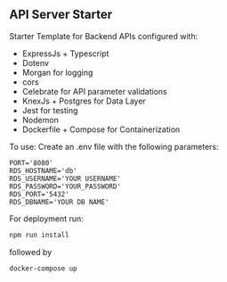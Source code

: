 ## API Server Starter

Starter Template for Backend APIs configured with:

- ExpressJs + Typescript
- Dotenv
- Morgan for logging
- cors
- Celebrate for API parameter validations
- KnexJs + Postgres for Data Layer
- Jest for testing
- Nodemon
- Dockerfile + Compose for Containerization

To use:
Create an .env file with the following parameters:

```
PORT='8080'
RDS_HOSTNAME='db'
RDS_USERNAME='YOUR USERNAME'
RDS_PASSWORD='YOUR_PASSWORD'
RDS_PORT='5432'
RDS_DBNAME='YOUR DB NAME'
```

For deployment run:

```sh
npm run install
```

followed by

```sh
docker-compose up
```
